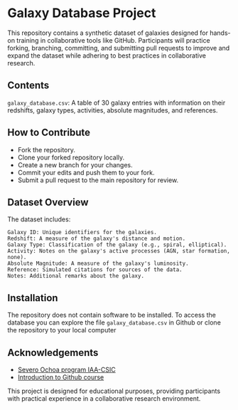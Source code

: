 # Galaxy Database Project

This repository contains a synthetic dataset of galaxies designed for hands-on training in collaborative tools like GitHub. Participants will practice forking, branching, committing, and submitting pull requests to improve and expand the dataset while adhering to best practices in collaborative research.

## Contents

`galaxy_database.csv`: A table of 30 galaxy entries with information on their redshifts, galaxy types, activities, absolute magnitudes, and references.

## How to Contribute

- Fork the repository.
- Clone your forked repository locally.
- Create a new branch for your changes.
- Commit your edits and push them to your fork.
- Submit a pull request to the main repository for review.

## Dataset Overview

The dataset includes:
```
Galaxy ID: Unique identifiers for the galaxies.
Redshift: A measure of the galaxy's distance and motion.
Galaxy Type: Classification of the galaxy (e.g., spiral, elliptical).
Activity: Notes on the galaxy's active processes (AGN, star formation, none).
Absolute Magnitude: A measure of the galaxy's luminosity.
Reference: Simulated citations for sources of the data.
Notes: Additional remarks about the galaxy.
```

## Installation

The repository does not contain software to be installed. To access the database you can explore the file `galaxy_database.csv` in Github or clone the repository to your local computer


## Acknowledgements

- [Severo Ochoa program IAA-CSIC ](https://so.iaa.csic.es/)
- [Introduction to Github course](https://indico.iaa.csic.es/event/20/)

This project is designed for educational purposes, providing participants with practical experience in a collaborative research environment.
